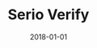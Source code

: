 ---
layout: site
title: "Serio Verify"
date: 2018-01-01
categories: [community]
version: 1.5.0
major: 1
minor: 5
patch: 0
slug: serio-verify
link: https://serioverify.com/
permalink: /sites/:slug
---